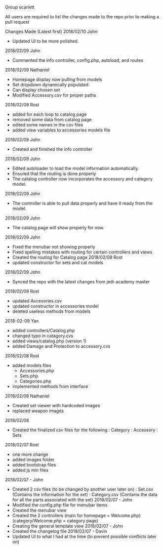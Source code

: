 Group scarlett

All users are required to list the changes made to the repo prior to making a pull request

Changes Made (Latest first)
2018/02/10
John
- Updated UI to be more polished.

2018/02/09
John
- Commented the info controller,  config.php, autoload, and routes

2018/02/09
Nathaniel
- Homepage display now pulling from models
- Set dropdown dynamically populated
- Can display chosen set
- Modified Accessory.csv for proper paths

2018/02/09
Rost
- added for each loop to catalog page
- removed some data from catalog page
- edited some names in the csv files
- added view variables to accessories models file

2018/02/09
John
- Created and finished the info controller

2018/02/09
John
- Edited autoloader to load the model information automatically.
- Ensured that the routing is done properly
- The catalog controller now incorporates the accessory and category model.

2018/02/09
John
- The controller is able to pull data properly and have it ready from the model.

2018/02/09
John
- The catalog page will show properly for now.

2018/02/09
John
- Fixed the menubar not showing properly
- Fixed spelling mistakes with routing for certain controllers and views
- Created the routing for Catalog page
2018/02/09
Rost
- updated constructor for sets and cat models

2018/02/09
John
- Synced the repo with the latest changes from jedi-academy master


2018/02/09
Rost
- updated Accesories.csv
- updated constructor in accessories model
- deleted useless methods from models

2018-02-09
Yan
- added controllers/Catalog.php
- changed typo in catagory.cvs
- added views/catalog.php (version 1)
- added Damage and Protection to accessory.cvs


2018/02/08
Rost
- added models files
  - Accessories.php
  - Sets.php
  - Categories.php
- implemented methods from interface


2018/02/08
Nathaniel
- Created set viewer with hardcoded images
- replaced weapon images

2018/02/08
- Created the finalized csv files for the following
    : Category
    : Accessory
    : Sets

2018/02/07
Rost
- one more change
- added images folder
- added bootstrap files
- added js min files

2018/02/07 - John
- Created 2 csv files (to be changed by another user later on)
  : Set.csv (Contains the information for the set)
  : Category.csv (Contains the data for all the parts associated with the set)
2018/02/07 - John
- Modified the  config.php file for menubar items
- Created the menubar view
- Created the 2 controllers (main for homepage = Welcome.php)
  (category/Welcome.php = category page)
- Creating the general template view
2018/02/07 - John
- Created the changelog file
2018/02/07 - Davin
- Updated UI to what I had at the time (to prevent possible conflicts later on)
